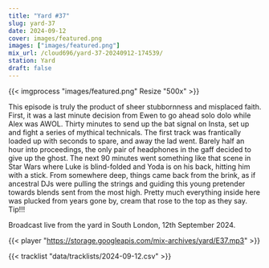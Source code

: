```yaml
---
title: "Yard #37"
slug: yard-37
date: 2024-09-12
cover: images/featured.png
images: ["images/featured.png"]
mix_url: /cloud696/yard-37-20240912-174539/
station: Yard
draft: false
---
```


{{< imgprocess "images/featured.png" Resize "500x" >}}

This episode is truly the product of sheer stubbornness and misplaced faith. First, it was a last minute decision from Ewen to go ahead solo dolo while Alex was AWOL. Thirty minutes to send up the bat signal on Insta, set up and fight a series of mythical technicals. The first track was frantically loaded up with seconds to spare, and away the lad went. Barely half an hour into proceedings, the only pair of headphones in the gaff decided to give up the ghost. The next 90 minutes went something like that scene in Star Wars where Luke is blind-folded and Yoda is on his back, hitting him with a stick. From somewhere deep, things came back from the brink, as if ancestral DJs were pulling the strings and guiding this young pretender towards blends sent from the most high. Pretty much everything inside here was plucked from years gone by, cream that rose to the top as they say. Tip!!!

Broadcast live from the yard in South London, 12th September 2024.

{{< player "https://storage.googleapis.com/mix-archives/yard/E37.mp3" >}}

{{< tracklist "data/tracklists/2024-09-12.csv" >}}
